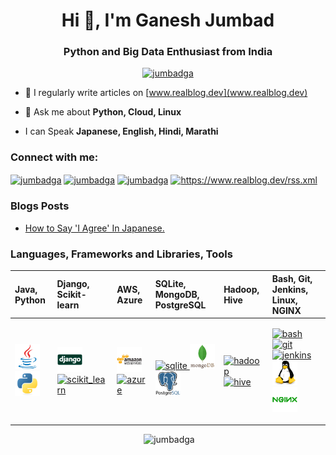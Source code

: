 <h1 align="center">Hi 👋, I'm Ganesh Jumbad</h1>
<h3 align="center">Python and Big Data Enthusiast from India</h3>

<p align="center"> <a href="https://twitter.com/jumbadga" target="blank"><img src="https://img.shields.io/twitter/follow/jumbadga?logo=twitter&style=for-the-badge" alt="jumbadga" /></a> </p>



- 📝 I regularly write articles on [www.realblog.dev](www.realblog.dev)

- 💬 Ask me about **Python, Cloud, Linux**

- I can Speak **Japanese, English, Hindi, Marathi**


<h3 align="left">Connect with me:</h3>
<p align="left">
<a href="https://twitter.com/jumbadga" target="blank"><img align="center" src="https://raw.githubusercontent.com/rahuldkjain/github-profile-readme-generator/master/src/images/icons/Social/twitter.svg" alt="jumbadga" height="30" width="40" /></a>
<a href="https://linkedin.com/in/jumbadga" target="blank"><img align="center" src="https://raw.githubusercontent.com/rahuldkjain/github-profile-readme-generator/master/src/images/icons/Social/linked-in-alt.svg" alt="jumbadga" height="30" width="40" /></a>
<a href="https://www.hackerrank.com/jumbadga" target="blank"><img align="center" src="https://raw.githubusercontent.com/rahuldkjain/github-profile-readme-generator/master/src/images/icons/Social/hackerrank.svg" alt="jumbadga" height="30" width="40" /></a>
<a href="/https://www.realblog.dev/rss.xml" target="blank"><img align="center" src="https://raw.githubusercontent.com/rahuldkjain/github-profile-readme-generator/master/src/images/icons/Social/rss.svg" alt="https://www.realblog.dev/rss.xml" height="30" width="40" /></a>
</p>

### Blogs Posts
<!-- BLOG-POST-LIST:START -->
- [How to Say &#39;I Agree&#39; In Japanese.](https://www.realblog.dev/how-to-say-i-agree-in-japanese)
<!-- BLOG-POST-LIST:END -->

### Languages, Frameworks and Libraries, Tools 


| Java, Python  | Django, Scikit-learn | AWS, Azure | SQLite, MongoDB, PostgreSQL | Hadoop, Hive | Bash, Git, Jenkins, Linux, NGINX |
| :------------- | :-------------------- | :---------- | :--------------------------- | :------------ | :-------------------------------- |
|<p><a href="https://www.java.com" target="_blank"> <img src="https://raw.githubusercontent.com/devicons/devicon/master/icons/java/java-original.svg" alt="java" width="40" height="40"/> </a> <a href="https://www.python.org" target="_blank"> <img src="https://raw.githubusercontent.com/devicons/devicon/master/icons/python/python-original.svg" alt="python" width="40" height="40"/> </a></p> | <p><a href="https://www.djangoproject.com/" target="_blank"> <img src="https://raw.githubusercontent.com/devicons/devicon/master/icons/django/django-original.svg" alt="django" width="40" height="40"/> </a> <a href="https://scikit-learn.org/" target="_blank"> <img src="https://upload.wikimedia.org/wikipedia/commons/0/05/Scikit_learn_logo_small.svg" alt="scikit_learn" width="40" height="40"/></a></p> |<p><a href="https://aws.amazon.com" target="_blank"> <img src="https://raw.githubusercontent.com/devicons/devicon/master/icons/amazonwebservices/amazonwebservices-original-wordmark.svg" alt="aws" width="40" height="40"/> </a> <a href="https://azure.microsoft.com/en-in/" target="_blank"> <img src="https://www.vectorlogo.zone/logos/microsoft_azure/microsoft_azure-icon.svg" alt="azure" width="40" height="40"/> </a></p> | <p> <a href="https://www.sqlite.org/" target="_blank"> <img src="https://www.vectorlogo.zone/logos/sqlite/sqlite-icon.svg" alt="sqlite" width="40" height="40"/> </a> <a href="https://www.mongodb.com/" target="_blank"> <img src="https://raw.githubusercontent.com/devicons/devicon/master/icons/mongodb/mongodb-original-wordmark.svg" alt="mongodb" width="40" height="40"/> </a> <a href="https://www.postgresql.org" target="_blank"> <img src="https://raw.githubusercontent.com/devicons/devicon/master/icons/postgresql/postgresql-original-wordmark.svg" alt="postgresql" width="40" height="40"/> </a> </p> |<p><a href="https://hadoop.apache.org/" target="_blank"> <img src="https://www.vectorlogo.zone/logos/apache_hadoop/apache_hadoop-icon.svg" alt="hadoop" width="40" height="40"/> </a> <a href="https://hive.apache.org/" target="_blank"> <img src="https://www.vectorlogo.zone/logos/apache_hive/apache_hive-icon.svg" alt="hive" width="40" height="40"/> </a> </p> | <p><a href="https://www.gnu.org/software/bash/" target="_blank"> <img src="https://www.vectorlogo.zone/logos/gnu_bash/gnu_bash-icon.svg" alt="bash" width="40" height="40"/> </a> <a href="https://git-scm.com/" target="_blank"> <img src="https://www.vectorlogo.zone/logos/git-scm/git-scm-icon.svg" alt="git" width="40" height="40"/> </a>  <a href="https://www.jenkins.io" target="_blank"> <img src="https://www.vectorlogo.zone/logos/jenkins/jenkins-icon.svg" alt="jenkins" width="40" height="40"/> </a> <a href="https://www.linux.org/" target="_blank"> <img src="https://raw.githubusercontent.com/devicons/devicon/master/icons/linux/linux-original.svg" alt="linux" width="40" height="40"/> </a>  <a href="https://www.nginx.com" target="_blank"> <img src="https://raw.githubusercontent.com/devicons/devicon/master/icons/nginx/nginx-original.svg" alt="nginx" width="40" height="40"/></a></p> |

<!---
<p><img align="left" src="https://github-readme-stats.vercel.app/api/top-langs?username=jumbadga&show_icons=true&locale=en&layout=compact" alt="jumbadga" /></p>
--->
<p align="center">&nbsp;<img src="https://github-readme-stats.vercel.app/api?username=jumbadga&show_icons=true&locale=en" alt="jumbadga" /></p>


